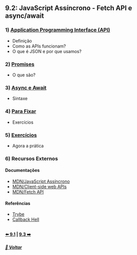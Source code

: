 ## 9.2: JavaScript Assíncrono - Fetch API e async/await

### 1) [Application Programming Interface (API)](Z-conteudo-recursos/application-programming-interface-api.md#application-programming-interface-api)
- Definição
- Como as APIs funcionam?
- O que é JSON e por que usamos?

### 2) [Promises](Z-conteudo-recursos/promises.md#promises)
- O que são?

### 3) [Async e Await](Z-conteudo-recursos/async-await.md#async-e-await)
- Sintaxe

### 4) [Para Fixar](Z-conteudo-recursos/para-fixar.md#para-fixar)
- Exercícios

### 5) [Exercícios](X-agora-a-pratica/exercicios.md#exercícios)
- Agora a prática

### 6) Recursos Externos

#### Documentações
- [MDN/JavaScript Assíncrono](https://developer.mozilla.org/pt-BR/docs/Learn/JavaScript/Asynchronous)
- [MDN/Client-side web APIs](https://developer.mozilla.org/en-US/docs/Learn/JavaScript/Client-side_web_APIs)
- [MDN/Fetch API](https://developer.mozilla.org/pt-BR/docs/Web/API/Fetch_API)

#### Referências
- [Trybe](https://www.betrybe.com/)
- [Callback Hell](http://callbackhell.com/)

##

#### [:arrow_left: 9.1](../dia9-1/#91-javascript-assíncrono-e-callbacks) | [9.3 :arrow_right:](../dia9-3/)

##### [:rocket: Voltar](https://github.com/nnnnadia/trybe-exercicios#bloco-9-javascript-e-testes-ass%C3%ADncronos)
